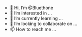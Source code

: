 - 👋 Hi, I’m @Bluethone
- 👀 I’m interested in ...
- 🌱 I’m currently learning ...
- 💞️ I’m looking to collaborate on ...
- 📫 How to reach me ...

<!---
Bluethone/Bluethone is a ✨ special ✨ repository because its `README.md` (this file) appears on your GitHub profile.
You can click the Preview link to take a look at your changes.
--->
